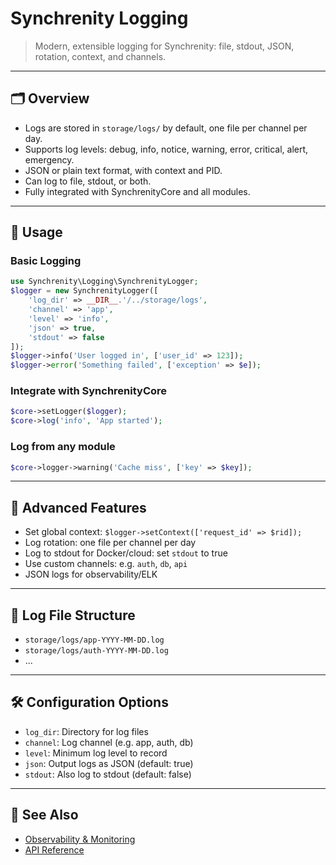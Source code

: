 # Synchrenity Logging

> Modern, extensible logging for Synchrenity: file, stdout, JSON, rotation, context, and channels.

---

## 🗂️ Overview
- Logs are stored in `storage/logs/` by default, one file per channel per day.
- Supports log levels: debug, info, notice, warning, error, critical, alert, emergency.
- JSON or plain text format, with context and PID.
- Can log to file, stdout, or both.
- Fully integrated with SynchrenityCore and all modules.

---

## 🚀 Usage

### Basic Logging
```php
use Synchrenity\Logging\SynchrenityLogger;
$logger = new SynchrenityLogger([
    'log_dir' => __DIR__.'/../storage/logs',
    'channel' => 'app',
    'level' => 'info',
    'json' => true,
    'stdout' => false
]);
$logger->info('User logged in', ['user_id' => 123]);
$logger->error('Something failed', ['exception' => $e]);
```

### Integrate with SynchrenityCore
```php
$core->setLogger($logger);
$core->log('info', 'App started');
```

### Log from any module
```php
$core->logger->warning('Cache miss', ['key' => $key]);
```

---

## 🔄 Advanced Features
- Set global context: `$logger->setContext(['request_id' => $rid]);`
- Log rotation: one file per channel per day
- Log to stdout for Docker/cloud: set `stdout` to true
- Use custom channels: e.g. `auth`, `db`, `api`
- JSON logs for observability/ELK

---

## 📂 Log File Structure
- `storage/logs/app-YYYY-MM-DD.log`
- `storage/logs/auth-YYYY-MM-DD.log`
- ...

---

## 🛠️ Configuration Options
- `log_dir`: Directory for log files
- `channel`: Log channel (e.g. app, auth, db)
- `level`: Minimum log level to record
- `json`: Output logs as JSON (default: true)
- `stdout`: Also log to stdout (default: false)

---

## 🔗 See Also
- [Observability & Monitoring](MONITORING.md)
- [API Reference](API.md)
